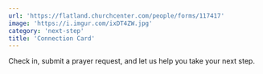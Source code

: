 ```yaml
---
url: 'https://flatland.churchcenter.com/people/forms/117417'
image: 'https://i.imgur.com/ixDT4ZW.jpg'
category: 'next-step'
title: 'Connection Card'
---
```


Check in, submit a prayer request, and let us help you take your next step.
